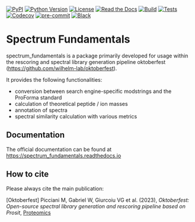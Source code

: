 [![PyPI](https://img.shields.io/pypi/v/spectrum_fundamentals.svg)](https://pypi.org/project/spectrum_fundamentals/)
[![Python Version](https://img.shields.io/pypi/pyversions/spectrum_fundamentals)](https://pypi.org/project/spectrum_fundamentals)
[![License](https://img.shields.io/github/license/wilhelm-lab/spectrum_fundamentals)](https://opensource.org/licenses/MIT)
[![Read the Docs](https://img.shields.io/readthedocs/spectrum_fundamentals/latest.svg?label=Read%20the%20Docs)](https://spectrum_fundamentals.readthedocs.io/)
[![Build](https://github.com/wilhelm-lab/spectrum_fundamentals/workflows/Build%20oktoberfest%20Package/badge.svg)](https://github.com/wilhelm-lab/spectrum_fundamentals/actions?workflow=Package)
[![Tests](https://github.com/wilhelm-lab/spectrum_fundamentals/workflows/Run%20oktoberfest%20Tests/badge.svg)](https://github.com/wilhelm-lab/spectrum_fundamentals/actions?workflow=Tests)
[![Codecov](https://codecov.io/gh/wilhelm-lab/spectrum_fundamentals/branch/main/graph/badge.svg)](https://codecov.io/gh/wilhelm-lab/spectrum_fundamentals)
[![pre-commit](https://img.shields.io/badge/pre--commit-enabled-brightgreen?logo=pre-commit&logoColor=white)](https://github.com/pre-commit/pre-commit)
[![Black](https://img.shields.io/badge/code%20style-black-000000.svg)](https://github.com/psf/black)

# Spectrum Fundamentals

spectrum_fundamentals is a package primarily developed for usage within the rescoring and spectral library generation pipeline oktoberfest (https://github.com/wilhelm-lab/oktoberfest).

It provides the following functionalities:

-   conversion between search engine-specific modstrings and the ProForma standard
-   calculation of theoretical peptide / ion masses
-   annotation of spectra
-   spectral similarity calculation with various metrics

## Documentation

The official documentation can be found at https://spectrum_fundamentals.readthedocs.io

## How to cite

Please always cite the main publication:

[Oktoberfest] Picciani M, Gabriel W, Giurcoiu VG et al. (2023), _Oktoberfest: Open-source spectral library generation and rescoring pipeline based on Prosit_, [Proteomics](https://doi.org/10.1002/pmic.202300112)
